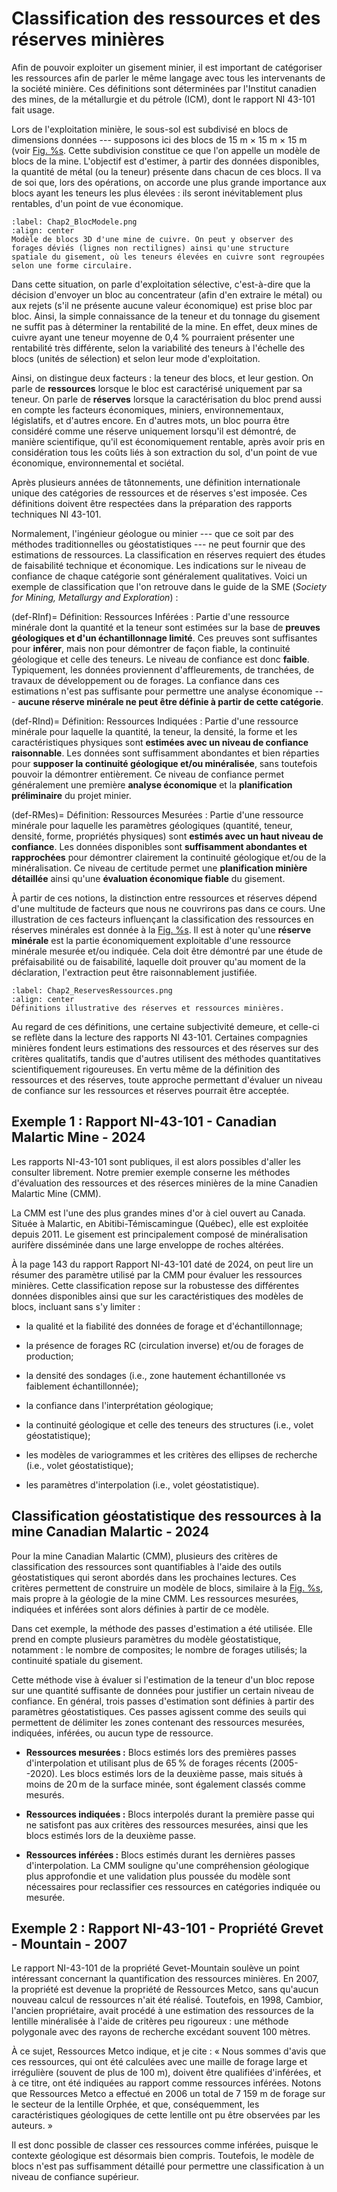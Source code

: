 # Classification des ressources et des réserves minières

Afin de pouvoir exploiter un gisement minier, il est important de
catégoriser les ressources afin de parler le même langage avec tous les
intervenants de la société minière. Ces définitions sont déterminées par
l'Institut canadien des mines, de la métallurgie et du pétrole (ICM),
dont le rapport NI 43-101 fait usage.

Lors de l'exploitation minière, le sous-sol est subdivisé en blocs de
dimensions données --- supposons ici des blocs de
15 m $\times$ 15 m $\times$ 15 m (voir
[Fig. %s](#Chap2_BlocModele.png). Cette subdivision constitue ce que l'on
appelle un modèle de blocs de la mine. L'objectif est d'estimer, à
partir des données disponibles, la quantité de métal (ou la teneur)
présente dans chacun de ces blocs. Il va de soi que, lors des
opérations, on accorde une plus grande importance aux blocs ayant les
teneurs les plus élevées : ils seront inévitablement plus rentables,
d'un point de vue économique.

```{figure} images/Chap2_BlocModele.png
:label: Chap2_BlocModele.png
:align: center 
Modèle de blocs 3D d'une mine de cuivre. On peut y observer des forages déviés (lignes non rectilignes) ainsi qu'une structure spatiale du gisement, où les teneurs élevées en cuivre sont regroupées selon une forme circulaire.
```

Dans cette situation, on parle d'exploitation sélective, c'est-à-dire
que la décision d'envoyer un bloc au concentrateur (afin d'en extraire
le métal) ou aux rejets (s'il ne présente aucune valeur économique) est
prise bloc par bloc. Ainsi, la simple connaissance de la teneur et du
tonnage du gisement ne suffit pas à déterminer la rentabilité de la
mine. En effet, deux mines de cuivre ayant une teneur moyenne de 0,4 %
pourraient présenter une rentabilité très différente, selon la
variabilité des teneurs à l'échelle des blocs (unités de sélection) et
selon leur mode d'exploitation.

Ainsi, on distingue deux facteurs : la teneur des blocs, et leur
gestion. On parle de **ressources** lorsque le bloc est caractérisé
uniquement par sa teneur. On parle de **réserves** lorsque la
caractérisation du bloc prend aussi en compte les facteurs économiques,
miniers, environnementaux, législatifs, et d'autres encore. En d'autres
mots, un bloc pourra être considéré comme une réserve uniquement
lorsqu'il est démontré, de manière scientifique, qu'il est
économiquement rentable, après avoir pris en considération tous les
coûts liés à son extraction du sol, d'un point de vue économique,
environnemental et sociétal.

Après plusieurs années de tâtonnements, une définition internationale
unique des catégories de ressources et de réserves s'est imposée. Ces
définitions doivent être respectées dans la préparation des rapports
techniques NI 43-101.

Normalement, l'ingénieur géologue ou minier --- que ce soit par des
méthodes traditionnelles ou géostatistiques --- ne peut fournir que des
estimations de ressources. La classification en réserves requiert des
études de faisabilité technique et économique. Les indications sur le
niveau de confiance de chaque catégorie sont généralement qualitatives.
Voici un exemple de classification que l'on retrouve dans le guide de la
SME (*Society for Mining, Metallurgy and Exploration*) :


(def-RInf)=
Définition: Ressources Inférées 
: Partie d'une ressource minérale dont la quantité et la teneur sont
estimées sur la base de **preuves géologiques et d'un échantillonnage
limité**. Ces preuves sont suffisantes pour **inférer**, mais non pour
démontrer de façon fiable, la continuité géologique et celle des
teneurs. Le niveau de confiance est donc **faible**. Typiquement, les
données proviennent d'affleurements, de tranchées, de travaux de
développement ou de forages. La confiance dans ces estimations n'est pas
suffisante pour permettre une analyse économique --- **aucune réserve
minérale ne peut être définie à partir de cette catégorie**.

(def-RInd)=
Définition: Ressources Indiquées 
: Partie d'une ressource minérale pour laquelle la quantité, la teneur, la
densité, la forme et les caractéristiques physiques sont **estimées avec
un niveau de confiance raisonnable**. Les données sont suffisamment
abondantes et bien réparties pour **supposer la continuité géologique
et/ou minéralisée**, sans toutefois pouvoir la démontrer entièrement. Ce
niveau de confiance permet généralement une première **analyse
économique** et la **planification préliminaire** du projet minier.

(def-RMes)=
Définition: Ressources Mesurées 
: Partie d'une ressource minérale pour laquelle les paramètres géologiques
(quantité, teneur, densité, forme, propriétés physiques) sont **estimés
avec un haut niveau de confiance**. Les données disponibles sont
**suffisamment abondantes et rapprochées** pour démontrer clairement la
continuité géologique et/ou de la minéralisation. Ce niveau de certitude
permet une **planification minière détaillée** ainsi qu'une **évaluation
économique fiable** du gisement.


À partir de ces notions, la distinction entre ressources et réserves
dépend d'une multitude de facteurs que nous ne couvrirons pas dans ce
cours. Une illustration de ces facteurs influençant la classification
des ressources en réserves minérales est donnée à la
[Fig. %s](#Chap2_ReservesRessources.png). Il est à noter qu'une **réserve
minérale** est la partie économiquement exploitable d'une ressource
minérale mesurée et/ou indiquée. Cela doit être démontré par une étude
de préfaisabilité ou de faisabilité, laquelle doit prouver qu'au moment
de la déclaration, l'extraction peut être raisonnablement justifiée.

```{figure} images/Chap2_ReservesRessources.png
:label: Chap2_ReservesRessources.png
:align: center 
Définitions illustrative des réserves et ressources minières.
``` 

Au regard de ces définitions, une certaine subjectivité demeure, et
celle-ci se reflète dans la lecture des rapports NI 43-101. Certaines
compagnies minières fondent leurs estimations des ressources et des
réserves sur des critères qualitatifs, tandis que d'autres utilisent des
méthodes quantitatives scientifiquement rigoureuses. En vertu même de la
définition des ressources et des réserves, toute approche permettant
d'évaluer un niveau de confiance sur les ressources et réserves pourrait
être acceptée.

## Exemple 1 : Rapport NI-43-101 - Canadian Malartic Mine - 2024

Les rapports NI-43-101 sont publiques, il est alors possibles d'aller
les consulter librement. Notre premier exemple conserne les méthodes
d'évaluation des ressources et des réserces minières de la mine Canadien
Malartic Mine (CMM).

La CMM est l'une des plus grandes mines d'or à ciel ouvert au Canada.
Située à Malartic, en Abitibi-Témiscamingue (Québec), elle est exploitée
depuis 2011. Le gisement est principalement composé de minéralisation
aurifère disséminée dans une large enveloppe de roches altérées.

À la page 143 du rapport Rapport NI-43-101 daté de 2024, on peut lire un
résumer des paramètre utilisé par la CMM pour évaluer les ressources
minières. Cette classification repose sur la robustesse des différentes
données disponibles ainsi que sur les caractéristiques des modèles de
blocs, incluant sans s'y limiter :

-   la qualité et la fiabilité des données de forage et
    d'échantillonnage;

-   la présence de forages RC (circulation inverse) et/ou de forages de
    production;

-   la densité des sondages (i.e., zone hautement échantillonée vs
    faiblement échantillonnée);

-   la confiance dans l'interprétation géologique;

-   la continuité géologique et celle des teneurs des structures (i.e.,
    volet géostatistique);

-   les modèles de variogrammes et les critères des ellipses de
    recherche (i.e., volet géostatistique);

-   les paramètres d'interpolation (i.e., volet géostatistique).

## Classification géostatistique des ressources à la mine Canadian Malartic - 2024

Pour la mine Canadian Malartic (CMM), plusieurs des critères de
classification des ressources sont quantifiables à l'aide des outils
géostatistiques qui seront abordés dans les prochaines lectures. Ces
critères permettent de construire un modèle de blocs, similaire à la
[Fig. %s](#Chap2_BlocModele.png), mais propre à la géologie de la mine CMM.
Les ressources mesurées, indiquées et inférées sont alors définies à
partir de ce modèle.

Dans cet exemple, la méthode des passes d'estimation a été utilisée.
Elle prend en compte plusieurs paramètres du modèle géostatistique,
notamment : le nombre de composites; le nombre de forages utilisés; la
continuité spatiale du gisement.

Cette méthode vise à évaluer si l'estimation de la teneur d'un bloc
repose sur une quantité suffisante de données pour justifier un certain
niveau de confiance. En général, trois passes d'estimation sont définies
à partir des paramètres géostatistiques. Ces passes agissent comme des
seuils qui permettent de délimiter les zones contenant des ressources
mesurées, indiquées, inférées, ou aucun type de ressource.

-   **Ressources mesurées :** Blocs estimés lors des premières passes
    d'interpolation et utilisant plus de 65 % de forages récents
    (2005--2020). Les blocs estimés lors de la deuxième passe, mais
    situés à moins de 20 m de la surface minée, sont également classés
    comme mesurés.

-   **Ressources indiquées :** Blocs interpolés durant la première passe
    qui ne satisfont pas aux critères des ressources mesurées, ainsi que
    les blocs estimés lors de la deuxième passe.

-   **Ressources inférées :** Blocs estimés durant les dernières passes
    d'interpolation. La CMM souligne qu'une compréhension géologique
    plus approfondie et une validation plus poussée du modèle sont
    nécessaires pour reclassifier ces ressources en catégories indiquée
    ou mesurée.

## Exemple 2 : Rapport NI-43-101 - Propriété Grevet - Mountain - 2007

Le rapport NI-43-101 de la propriété Gevet-Mountain soulève un point
intéressant concernant la quantification des ressources minières. En
2007, la propriété est devenue la propriété de Ressources Metco, sans
qu'aucun nouveau calcul de ressources n'ait été réalisé. Toutefois, en
1998, Cambior, l'ancien propriétaire, avait procédé à une estimation des
ressources de la lentille minéralisée à l'aide de critères peu rigoureux
: une méthode polygonale avec des rayons de recherche excédant souvent
100 mètres.

À ce sujet, Ressources Metco indique, et je cite : « Nous sommes d'avis
que ces ressources, qui ont été calculées avec une maille de forage
large et irrégulière (souvent de plus de 100 m), doivent être qualifiées
d'inférées, et à ce titre, ont été indiquées au rapport comme ressources
inférées. Notons que Ressources Metco a effectué en 2006 un total de 7
159 m de forage sur le secteur de la lentille Orphée, et que,
conséquemment, les caractéristiques géologiques de cette lentille ont pu
être observées par les auteurs. »

Il est donc possible de classer ces ressources comme inférées, puisque
le contexte géologique est désormais bien compris. Toutefois, le modèle
de blocs n'est pas suffisamment détaillé pour permettre une
classification à un niveau de confiance supérieur.

